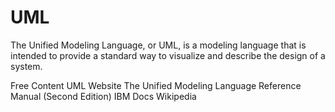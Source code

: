 # UML

The Unified Modeling Language, or UML, is a modeling language that is intended to provide a standard way to visualize and describe the design of a system.

<ResourceGroupTitle>Free Content</ResourceGroupTitle>
<BadgeLink colorScheme='blue' badgeText='Official Website' href='https://www.uml.org'>UML Website</BadgeLink>
<BadgeLink colorScheme='yellow' badgeText='Book' href='https://personal.utdallas.edu/~chung/Fujitsu/UML_2.0/Rumbaugh--UML_2.0_Reference_CD.pdf'>The Unified Modeling Language Reference Manual (Second Edition)</BadgeLink>
<BadgeLink colorScheme='yellow' badgeText='Read' href='https://www.ibm.com/docs/en/rational-soft-arch/9.6.1?topic=files-uml-pattern-frameworks'>IBM Docs</BadgeLink>
<BadgeLink colorScheme='yellow' badgeText='Read' href='https://en.wikipedia.org/wiki/Unified_Modeling_Language'>Wikipedia</BadgeLink>

